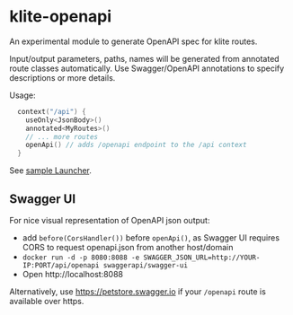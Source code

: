 # klite-openapi

An experimental module to generate OpenAPI spec for klite routes.

Input/output parameters, paths, names will be generated from annotated route classes automatically.
Use Swagger/OpenAPI annotations to specify descriptions or more details.

Usage:
```kotlin
  context("/api") {
    useOnly<JsonBody>()
    annotated<MyRoutes>()
    // ... more routes
    openApi() // adds /openapi endpoint to the /api context
  }
```

See [sample Launcher](../sample/src/Launcher.kt).

## Swagger UI

For nice visual representation of OpenAPI json output:
* add `before(CorsHandler())` before `openApi()`, as Swagger UI requires CORS to request openapi.json from another host/domain
* `docker run -d -p 8080:8088 -e SWAGGER_JSON_URL=http://YOUR-IP:PORT/api/openapi swaggerapi/swagger-ui`
* Open http://localhost:8088

Alternatively, use https://petstore.swagger.io if your `/openapi` route is available over https.
